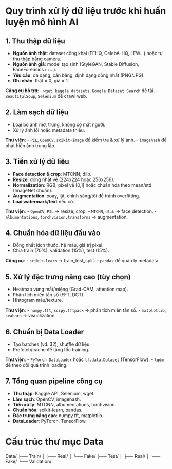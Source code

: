 # Quy trình xử lý dữ liệu trước khi huấn luyện mô hình AI  

## 1. Thu thập dữ liệu  

-   **Nguồn ảnh thật**: dataset công khai (FFHQ, CelebA-HQ, LFW...) hoặc tự thu thập bằng camera.  
-   **Nguồn ảnh giả**: model tạo sinh (StyleGAN, Stable Diffusion, FaceForensics++...).  
-   **Yêu cầu**: đa dạng, cân bằng, định dạng đồng nhất (PNG/JPG).  
-   **Ghi nhãn**: thật = 0, giả = 1.  

**Công cụ hỗ trợ**: - `wget`, `kaggle datasets`, `Google Dataset Search` để tải. - `BeautifulSoup`, `Selenium` để crawl web.  

## 2. Làm sạch dữ liệu  

-   Loại bỏ ảnh mờ, trùng, không có mặt người.  
-   Xử lý ảnh lỗi hoặc metadata thiếu.  

**Thư viện**: - `PIL`, `OpenCV`, `scikit-image` để kiểm tra & xử lý ảnh. - `imagehash` để phát hiện ảnh trùng lặp.  

## 3. Tiền xử lý dữ liệu  

-   **Face detection & crop**: MTCNN, dlib.  
-   **Resize**: đồng nhất về (224x224 hoặc 256x256).  
-   **Normalization**: RGB, pixel về \[0,1\] hoặc chuẩn hóa theo mean/std (ImageNet chuẩn).  
-   **Augmentation**: xoay, lật, chỉnh sáng/tối để tránh overfitting.  
-   **Loại watermark/text** nếu có.  

**Thư viện**: - `OpenCV`, `PIL` → resize, crop. - `MTCNN`, `dlib` → face detection. - `albumentations`, `torchvision.transforms` → augmentation.  

## 4. Chuẩn hóa dữ liệu đầu vào

-   Đồng nhất kích thước, hệ màu, giá trị pixel.  
-   Chia train (70%), validation (15%), test (15%).  

**Công cụ**: - `scikit-learn` → train_test_split. - `pandas` để quản lý metadata.  

## 5. Xử lý đặc trưng nâng cao (tùy chọn)  

-   Heatmap vùng mắt/miệng (Grad-CAM, attention map).  
-   Phân tích miền tần số (FFT, DCT).  
-   Histogram màu/texture.  

**Thư viện**: - `numpy.fft`, `scipy.fftpack` → phân tích miền tần số. - `matplotlib`, `seaborn` → visualization.  

## 6. Chuẩn bị Data Loader  

-   Tạo batches (vd: 32), shuffle dữ liệu.  
-   Prefetch/cache để tăng tốc training.  

**Thư viện**: - `PyTorch DataLoader` hoặc `tf.data.Dataset` (TensorFlow). - `tqdm` để theo dõi quá trình loading.  

## 7. Tổng quan pipeline công cụ

-   **Thu thập**: Kaggle API, Selenium, wget.  
-   **Làm sạch**: OpenCV, imagehash.  
-   **Tiền xử lý**: MTCNN, albumentations, torchvision.  
-   **Chuẩn hóa**: scikit-learn, pandas.  
-   **Đặc trưng nâng cao**: numpy.fft, matplotlib.  
-   **DataLoader**: PyTorch, TensorFlow.  

# Cấu trúc thư mục Data  
Data/
├── Train/
│ ├── Real/
│ └── Fake/
├── Test/
│ ├── Real/
│ └── Fake/
└── Validation/
